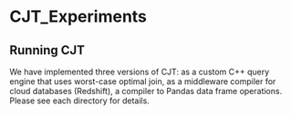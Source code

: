 # CJT_Experiments

## Running CJT

We have implemented three versions of CJT: as a custom C++ query engine that uses worst-case optimal join, as a middleware compiler for cloud databases (Redshift), a compiler to Pandas data frame operations.  Please see each directory for details.
